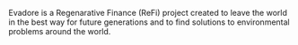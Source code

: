 Evadore is a Regenarative Finance (ReFi) project created to leave the world in the best way for future generations and to find solutions to environmental problems around the world.
